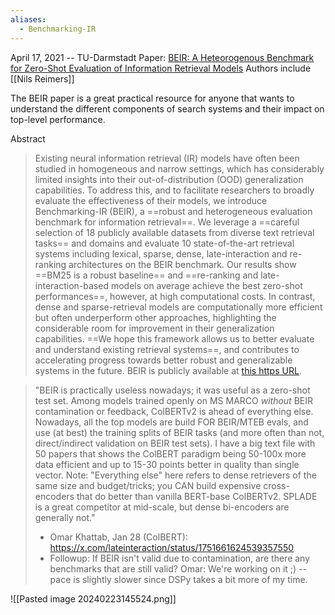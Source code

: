 ```yaml
---
aliases:
  - Benchmarking-IR
---
```

April 17, 2021 -- TU-Darmstadt
Paper: [BEIR: A Heteorogenous Benchmark for Zero-Shot Evaluation of Information Retrieval Models](https://arxiv.org/abs/2104.08663)
Authors include [[Nils Reimers]]

The BEIR paper is a great practical resource for anyone that wants to understand the different components of search systems and their impact on top-level performance.

Abstract
> Existing neural information retrieval (IR) models have often been studied in homogeneous and narrow settings, which has considerably limited insights into their out-of-distribution (OOD) generalization capabilities. To address this, and to facilitate researchers to broadly evaluate the effectiveness of their models, we introduce Benchmarking-IR (BEIR), a ==robust and heterogeneous evaluation benchmark for information retrieval==. We leverage a ==careful selection of 18 publicly available datasets from diverse text retrieval tasks== and domains and evaluate 10 state-of-the-art retrieval systems including lexical, sparse, dense, late-interaction and re-ranking architectures on the BEIR benchmark. Our results show ==BM25 is a robust baseline== and ==re-ranking and late-interaction-based models on average achieve the best zero-shot performances==, however, at high computational costs. In contrast, dense and sparse-retrieval models are computationally more efficient but often underperform other approaches, highlighting the considerable room for improvement in their generalization capabilities. ==We hope this framework allows us to better evaluate and understand existing retrieval systems==, and contributes to accelerating progress towards better robust and generalizable systems in the future. BEIR is publicly available at [this https URL](https://github.com/UKPLab/beir).

> "BEIR is practically useless nowadays; it was useful as a zero-shot test set. Among models trained openly on MS MARCO _without_ BEIR contamination or feedback, ColBERTv2 is ahead of everything else. Nowadays, all the top models are build FOR BEIR/MTEB evals, and use (at best) the training splits of BEIR tasks (and more often than not, direct/indirect validation on BEIR test sets). I have a big text file with 50 papers that shows the ColBERT paradigm being 50-100x more data efficient and up to 15-30 points better in quality than single vector. Note: "Everything else" here refers to dense retrievers of the same size and budget/tricks; you CAN build expensive cross-encoders that do better than vanilla BERT-base ColBERTv2. SPLADE is a great competitor at mid-scale, but dense bi-encoders are generally not."
> - Omar Khattab, Jan 28 (ColBERT): https://x.com/lateinteraction/status/1751661624539357550
> - Followup: If BEIR isn't valid due to contamination, are there any benchmarks that are still valid? Omar: We're working on it ;) -- pace is slightly slower since DSPy takes a bit more of my time.

![[Pasted image 20240223145524.png]]
